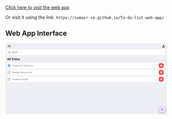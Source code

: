 
[Click here to visit the web app](https://sumair-ce.github.io/To-do-list-web-app/)

Or visit it using the link: `https://sumair-ce.github.io/To-do-list-web-app/`

## Web App Interface
![Web App Interface](https://raw.githubusercontent.com/sumair-ce/To-do-list-web-app/main/Web%20Demo%20Image.png)
